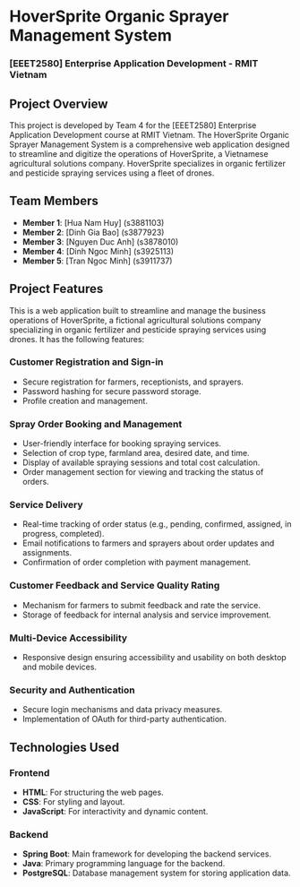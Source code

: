 # HoverSprite Organic Sprayer Management System

### [EEET2580] Enterprise Application Development - RMIT Vietnam

## Project Overview

This project is developed by Team 4 for the [EEET2580] Enterprise Application Development course at RMIT Vietnam. The HoverSprite Organic Sprayer Management System is a comprehensive web application designed to streamline and digitize the operations of HoverSprite, a Vietnamese agricultural solutions company. HoverSprite specializes in organic fertilizer and pesticide spraying services using a fleet of drones.

## Team Members

- **Member 1**: [Hua Nam Huy] (s3881103)
- **Member 2**: [Dinh Gia Bao] (s3877923)
- **Member 3**: [Nguyen Duc Anh] (s3878010)
- **Member 4**: [Dinh Ngoc Minh] (s3925113)
- **Member 5**: [Tran Ngoc Minh] (s3911737)

## Project Features

This is a web application built to streamline and manage the business operations of HoverSprite, a fictional agricultural solutions company specializing in organic fertilizer and pesticide spraying services using drones. It has the following features:

### Customer Registration and Sign-in

- Secure registration for farmers, receptionists, and sprayers.
- Password hashing for secure password storage.
- Profile creation and management.

### Spray Order Booking and Management

- User-friendly interface for booking spraying services.
- Selection of crop type, farmland area, desired date, and time.
- Display of available spraying sessions and total cost calculation.
- Order management section for viewing and tracking the status of orders.

### Service Delivery

- Real-time tracking of order status (e.g., pending, confirmed, assigned, in progress, completed).
- Email notifications to farmers and sprayers about order updates and assignments.
- Confirmation of order completion with payment management.

### Customer Feedback and Service Quality Rating

- Mechanism for farmers to submit feedback and rate the service.
- Storage of feedback for internal analysis and service improvement.

### Multi-Device Accessibility

- Responsive design ensuring accessibility and usability on both desktop and mobile devices.

### Security and Authentication

- Secure login mechanisms and data privacy measures.
- Implementation of OAuth for third-party authentication.

## Technologies Used

### Frontend

- **HTML**: For structuring the web pages.
- **CSS**: For styling and layout.
- **JavaScript**: For interactivity and dynamic content.

### Backend

- **Spring Boot**: Main framework for developing the backend services.
- **Java**: Primary programming language for the backend.
- **PostgreSQL**: Database management system for storing application data.

